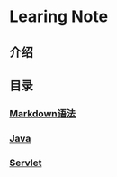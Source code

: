 # Learing Note
## 介绍 
## 目录

### [Markdown语法](markdown/markdown.md)
### [Java](java/README.md)
### [Servlet](servlet/README.md)
